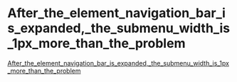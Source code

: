 # After_the_element_navigation_bar_is_expanded,_the_submenu_width_is_1px_more_than_the_problem
[After_the_element_navigation_bar_is_expanded,_the_submenu_width_is_1px_more_than_the_problem](https://aiwithcloud.com/2022/09/14/after_the_element_navigation_bar_is_expanded_the_submenu_width_is_1px_more_than_the_problem/)